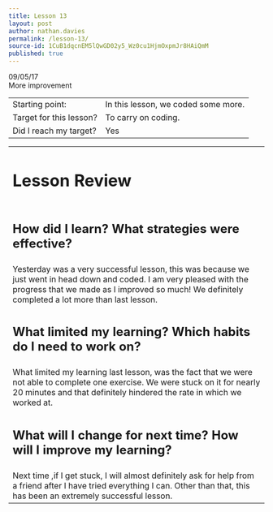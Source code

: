 ```yaml
---
title: Lesson 13
layout: post
author: nathan.davies
permalink: /lesson-13/
source-id: 1CuB1dqcnEM5lQwGD02y5_Wz0cu1HjmOxpmJr8HAiQmM
published: true
---
```


09/05/17<br/>
More improvement

<table>
  <tr>
    <td>Starting point:</td>
    <td>In this lesson, we coded some more.</td>
  </tr>
  <tr>
    <td>Target for this lesson?</td>
    <td>To carry on coding.</td>
  </tr>
  <tr>
    <td>Did I reach my target?</td>
    <td> Yes</td>
  </tr>
</table>


<table>
  <tr>
  <td><h1>Lesson Review</h1></td>
  </tr>
  <tr>
  <td><h2>How did I learn? What strategies were effective?</h2></td>
  </tr>
  <tr>
    <td>Yesterday was a very successful lesson, this was because we just went in head down and coded. I am very pleased with the progress that we made as I improved so much! We definitely completed a lot more than last lesson.</td>
  </tr>
  <tr>
  <td><h2>What limited my learning? Which habits do I need to work on?</h2></td>
  </tr>
  <tr>
    <td>What limited my learning last lesson, was the fact that we were not able to complete one exercise. We were stuck on it for nearly 20 minutes and that definitely hindered the rate in which we worked at.</td>
  </tr>
  <tr>
  <td><h2>What will I change for next time? How will I improve my learning?</h2></td>
  </tr>
  <tr>
    <td>Next time ,if I get stuck, I will almost definitely ask for help from a friend after I have tried everything I can. Other than that, this has been an extremely successful lesson.</td>
  </tr>
</table>


